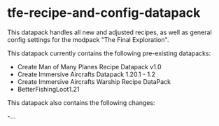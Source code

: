 # tfe-recipe-and-config-datapack
This datapack handles all new and adjusted recipes, as well as general config settings for the modpack "The Final Exploration".

This datapack currently contains the following pre-existing datapacks:

- Create Man of Many Planes Recipe Datapack v1.0
- Create Immersive Aircrafts Datapack 1.20.1 - 1.2
- Create Immersive Aircrafts Warship Recipe DataPack
- BetterFishingLoot1.21

This datapack also contains the following changes:

-...
